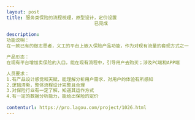 ```yaml
---                
layout: post       
title: 服务类保险的流程梳理，原型设计，定价设置
                                已完成
           
description: 
功能说明：
在一款已有的做志愿者，义工的平台上嵌入保险产品功能，作为对现有流量的套现方式之一

产品形态：
在现有平台增加卖保险的入口，能在现有流程中，引导用户去购买；涉及PC端和APP端

人员要求：
1.有产品设计感觉和天赋，能理解分析用户需求，对用户的体验有所感知
2.逻辑清晰，整体流程设计完整且合理
3.对保险行业有一定了解，知道其运作方式
4.有一定的数据分析能力，能给出保险的定价
     
contenturl: https://pro.lagou.com/project/1026.html      
---                 
```

